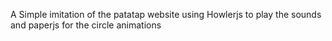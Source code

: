 A Simple imitation of the patatap website using Howlerjs to play the sounds and paperjs for the circle animations
